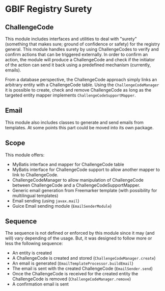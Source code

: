 # GBIF Registry Surety

## ChallengeCode
This module includes interfaces and utilities to deal with "surety" (something that makes sure; ground of confidence or safety) for the registry general.
This module handles surety by using ChallengeCodes to verify and confirm actions that can be triggered externally. In order to confirm an action, the module will produce
a ChallengeCode and check if the initiator of the action can send it back using a predefined mechanism (currently, emails).

From a database perspective, the ChallengeCode approach simply links an arbitrary entity with a ChallengeCode table. Using the `ChallengeCodeManager` it is possible to create, check and remove ChallengeCode as long as the targeted entity mapper implements `ChallengeCodeSupportMapper`.

## Email
This module also includes classes to generate and send emails from templates. At some points this part could be moved
into its own package.

## Scope
This module offers:
  * MyBatis interface and mapper for ChallengeCode table
  * MyBatis interface for ChallengeCode support to allow another mapper to link to ChallengeCode.
  * ChallengeCodeManager to allow manipulation of ChallengeCode between ChallengeCode and a ChallengeCodeSupportMapper.
  * Generic email generation from Freemarker template (with possibility for multilingual templates)
  * Email sending (using `javax.mail`)
  * Guice Email sending module (`EmailSenderModule`)

## Sequence
The sequence is not defined or enforced by this module since it may (and will) vary depending of the usage.
But, it was designed to follow more or less the following sequence:
 * An entity is created
 * A ChallengeCode is created and stored (`ChallengeCodeManager.create`)
 * An email is generated (`EmailTemplateProcessor.buildEmail`)
 * The email is sent with the created ChallengeCode (`EmailSender.send`)
 * Once the ChallengeCode is received for the created entity the ChallengeCode is removed (`ChallengeCodeManager.remove`)
 * A confirmation email is sent



